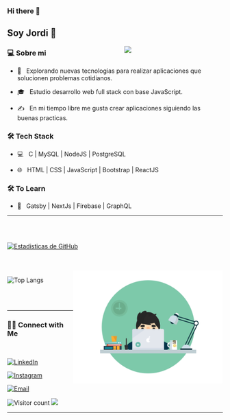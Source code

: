 ### Hi there 👋<h2> Soy Jordi  👨</h2>

<img align='right' src="https://media.giphy.com/media/M9gbBd9nbDrOTu1Mqx/giphy.gif" width="230">



 
 <h3>💻 Sobre mi </h3>



- 🤔 &nbsp; Explorando nuevas tecnologias para realizar aplicaciones que solucionen problemas cotidianos.

- 🎓 &nbsp; Estudio desarrollo web full stack con base JavaScript.

- ✍️ &nbsp; En mi tiempo libre me gusta crear aplicaciones siguiendo las buenas practicas.



<h3>🛠 Tech Stack</h3>



- 💻 &nbsp;  C | MySQL | NodeJS | PostgreSQL

- 🌐 &nbsp; HTML | CSS | JavaScript | Bootstrap | ReactJS


<h3>🛠 To Learn</h3>

- 🔧 &nbsp; Gatsby | NextJs | Firebase | GraphQL

<hr>



<br/><br/>

[![Estadisticas de GitHub](https://github-readme-stats.vercel.app/api?username=shivam0110&show_icons=true)](https://github.com/shivam0110)

<br/>

<br/>

<img src="https://github.com/nirala69/nirala69/blob/master/70804f7e25b11f29db904f2fa7b4cd9d.gif" width="350" align='right'>

![Top Langs](https://github-readme-stats.vercel.app/api/top-langs/?username=shivam0110&show_icons=true)

<br><br>



<hr>



<h3> 🤝🏻 Connect with Me </h3>

<br>



<p align="center">


<a href="https://www.linkedin.com/in/agustin-jordi-rojas/"><img alt="LinkedIn" src="https://img.shields.io/badge/LinkedIn-Agustin%20Jordi%20Rojas-blue?style=flat-square&logo=linkedin"></a>

<a href="https://www.instagram.com/agusrojas10/"><img alt="Instagram" src="https://img.shields.io/badge/Instagram-agusrojas10-black?style=flat-square&logo=instagram"></a>

<a href="mailto:agusjrojas@gmail.com"><img alt="Email" src="https://img.shields.io/badge/Email-agusjrojas@gmail.com-blue?style=flat-square&logo=gmail"></a>

</p>




![Visitor count](https://visitor-badge.laobi.icu/badge?page_id=agusjrojas)   <img src="https://media.giphy.com/media/dxn6fRlTIShoeBr69N/giphy.gif" width="30">





<hr>
